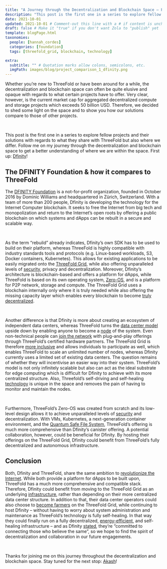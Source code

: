 ```yaml
---
title: "A Journey through the Decentralization and Blockchain Space – Part One: Dfinity" # Quotation marks allow colons, semicolons, etc.
description: "This post is the first one in a series to explore fellow projects and their solutions with regards to what they share with ThreeFold but also where we differ. Follow me on my journey through the space. First up – Dfinity!" # Quotation marks allow colons, semicolons, etc.
date: 2021-10-01
updated: 2021-10-01 # Comment-out this line with a # if content is unchanged
draft: false # Make it "true" if you don't want Zola to "publish" yet
template: blogPage.html
taxonomies:
  people: [hannah_cordes]
  categories: [foundation]
  tags: [threefold_grid, blockchain, technology]

extra:
  subtitle: "" # Quotation marks allow colons, semicolons, etc.
  imgPath: images/blog/project_comparison_1_dfinity.png
---
```


Whether you’re new to ThreeFold or have been around for a while, the decentralization and blockchain space can often be quite elusive and opaque with regards to what certain projects have to offer. Very clear, however, is the current market cap for aggregated decentralized compute and storage projects which exceeds 50 billion USD. Therefore, we decided to shed some light on the space and to show you how our solutions compare to those of other projects.

<br/>

This post is the first one in a series to explore fellow projects and their solutions with regards to what they share with ThreeFold but also where we differ. Follow me on my journey through the decentralization and blockchain space to get a better understanding of where we are within the space. First up: [Dfinity](https://forum.threefold.io/t/a-journey-through-the-decentralization-and-blockchain-space-part-one-dfinity/1316)!

## The DFINITY Foundation & how it compares to ThreeFold

The [DFINITY Foundation](https://dfinity.org/foundation) is a not-for-profit organization, founded in October 2016 by Dominic Williams and headquartered in Zürich, Switzerland. With a team of more than 200 people, Dfinity is developing the technology for the Internet Computer blockchain. It seeks to free the Internet from big tech and monopolization and return to the Internet’s open roots by offering a public blockchain on which systems and dApps can be rebuilt in a secure and scalable way.

<br/>

As the term “rebuild” already indicates, Dfinity’s own SDK has to be used to build on their platform, whereas ThreeFold is highly compatible with industry standards tools and protocols (e.g. Linux-based workloads, S3, Docker containers, Kubernetes). This allows for existing applications to be easily migrated onto the [ThreeFold Grid](https://threefold.io/grid), while also offering unparalleled levels of [security](https://library.threefold.me/info/threefold#/tfgrid/threefold__usp_secure?id=network-security), privacy and decentralization. Moreover, Dfinity’s architecture is blockchain-based and offers a platform for dApps, while ThreeFold is based on its own operating system, [Zero-OS](https://threefold.io/tech/zero-os), and is a platform for P2P network, storage and compute. The ThreeFold Grid uses a blockchain internally only where it is truly needed while also offering the missing capacity layer which enables every blockchain to become [truly decentralized](https://threefold.io/blog/post/decentralize_blockchain/).

<br/>

Another difference is that Dfinity is more about creating an ecosystem of independent data centers, whereas ThreeFold turns the [data center model](https://threefold.io/blog/post/threefold_cloud_vs_centralized_providers_like_aws_azure/) upside down by enabling anyone to become a [node](https://shop.threefold.tech/index.php?route=common/home) of the system. Even non-technical people can [join the network](https://threefold.io/farm) with plug-and-play offerings through ThreeFold’s certified hardware partners. The ThreeFold Grid is therefore [more inclusive](https://www.threefold.io/blog/post/tf_grid_peoples_internet/) and allows individuals to participate as well, which enables ThreeFold to scale an unlimited number of nodes, whereas Dfinity currently uses a limited set of existing data centers. The question remains of whether they will incentivise an easier way into their system. ThreeFold’s model is not only infinitely scalable but also can act as the ideal substrate for edge computing which is difficult for Dfinity to achieve with its more centralized structure. Also, Threefold’s self-driving and self-healing [technology](https://threefold.io/tech) is unique in the space and removes the pain of having to monitor and maintain the nodes.

<br/>

Furthermore, ThreeFold’s Zero-OS was created from scratch and its low-level design allows it to achieve unparalleled levels of [security](https://forum.threefold.io/t/security-privacy-on-the-threefold-grid-and-second-best-alternatives-out-there-today/1290) and decentralization. With VMs, Kubernetes, a next-generation container environment, and the [Quantum Safe File System](https://threefold.io/tech/zdbfs), ThreeFold’s offering is much more comprehensive than Dfinity’s canister offering. A potential collaboration, however, could be beneficial for Dfinity. By hosting their offerings on the ThreeFold Grid, Dfinity could benefit from ThreeFold’s fully decentralized and autonomous infrastructure.

## Conclusion

Both, Dfinity and ThreeFold, share the same ambition to [revolutionize the Internet](https://tgdaily.com/web/6-dfinity-threefold-are-leading-an-internet-decentralization-revolution/). While both provide a platform for dApps to be built upon, ThreeFold has a much more comprehensive and compatible stack. Therefore, Dfinity could benefit from moving to the ThreeFold Grid as an underlying [infrastructure](https://www.forbes.com/sites/johnkoetsier/2020/06/20/largest-distributed-peer-to-peer-grid-on-the-planet-laying-foundation-for-a-decentralized-internet/), rather than depending on their more centralized data center structure. In addition to that, their data center operators could also choose to [become farmers](https://threefold.io/farm) on the ThreeFold Grid, while continuing to host Dfinity – without having to worry about system administration and maintenance as ThreeFold’s technology is fully self-healing. In that way they could finally run on a fully decentralized, [energy-efficient](https://new.threefold.io/blog/post/for_our_planet/), and self-healing infrastructure – and as Dfinity [stated](https://dfinity.org/foundation), they’re “committed to connecting those who believe the same”, so we hope to find the spirit of decentralization and collaboration in our future engagements.

<br/>

Thanks for joining me on this journey throughout the decentralization and blockchain space. Stay tuned for the next stop: [Akash](https://threefold.io/blog/post/project_comparison_2_akash/)!
